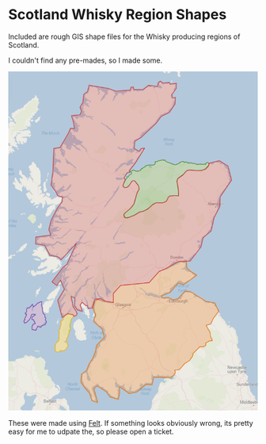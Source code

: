 # Scotland Whisky Region Shapes

Included are rough GIS shape files for the Whisky producing regions of Scotland.

I couldn't find any pre-mades, so I made some.

![](example.png)

These were made using [Felt](https://felt.com). If something looks obviously wrong, its pretty easy for me to udpate the, so please open a ticket.
